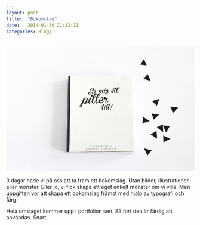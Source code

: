 ```yaml
---
layout: post
title:  "Bokomslag"
date:   2014-01-30 21:12:11
categories: Blogg
---
```


![Bokomslag](/images/bokomslag.jpg)

<div class="text">
  <p>3 dagar hade vi på oss att ta fram ett bokomslag. Utan bilder, illustrationer eller mönster. Eller jo, vi fick skapa ett eget enkelt mönster om vi ville. Men uppgiften var att skapa ett bokomslag främst med hjälp av typografi och färg. </p>

  <p>Hela omslaget kommer upp i portfolion sen. Så fort den är färdig att användas. Snart.</p>
</div>